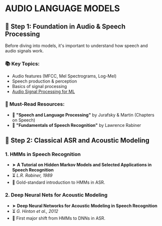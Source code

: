 # AUDIO LANGUAGE MODELS

## 🧱 Step 1: Foundation in Audio & Speech Processing

Before diving into models, it's important to understand how speech and audio signals work.

### 📚 Key Topics:
- Audio features (MFCC, Mel Spectrograms, Log-Mel)
- Speech production & perception
- Basics of signal processing
- [Audio Signal Processing for ML](https://www.youtube.com/watch?v=iCwMQJnKk2c&list=PL-wATfeyAMNqIee7cH3q1bh4QJFAaeNv0)

### 🔑 Must-Read Resources:
- 📘 **"Speech and Language Processing"** by Jurafsky & Martin (Chapters on Speech)
- 📘 **"Fundamentals of Speech Recognition"** by Lawrence Rabiner



## 🧠 Step 2: Classical ASR and Acoustic Modeling

### 1. HMMs in Speech Recognition
- ➤ **A Tutorial on Hidden Markov Models and Selected Applications in Speech Recognition**  
- ⏳ *L.R. Rabiner, 1989*  
- 📜 Gold-standard introduction to HMMs in ASR.

### 2. Deep Neural Nets for Acoustic Modeling
- ➤ **Deep Neural Networks for Acoustic Modeling in Speech Recognition**  
- ⏳ *G. Hinton et al., 2012*  
- 📜 First major shift from HMMs to DNNs in ASR.

